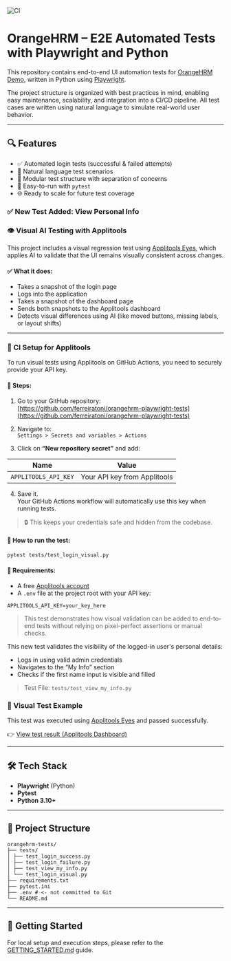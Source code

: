 ![CI](https://github.com/ferreiratoni/orangehrm-playwright-tests/actions/workflows/python-tests.yml/badge.svg)

# OrangeHRM – E2E Automated Tests with Playwright and Python

This repository contains end-to-end UI automation tests for [OrangeHRM Demo](https://opensource-demo.orangehrmlive.com/), written in Python using [Playwright](https://playwright.dev/python/).

The project structure is organized with best practices in mind, enabling easy maintenance, scalability, and integration into a CI/CD pipeline. All test cases are written using natural language to simulate real-world user behavior.

---

## 🔍 Features

- ✅ Automated login tests (successful & failed attempts)
- 🧠 Natural language test scenarios
- 📁 Modular test structure with separation of concerns
- 🧪 Easy-to-run with `pytest`
- 🌐 Ready to scale for future test coverage

### ✅ New Test Added: View Personal Info


### 👁️ Visual AI Testing with Applitools

This project includes a visual regression test using [Applitools Eyes](https://applitools.com/), which applies AI to validate that the UI remains visually consistent across changes.

#### ✅ What it does:

- Takes a snapshot of the login page
- Logs into the application
- Takes a snapshot of the dashboard page
- Sends both snapshots to the Applitools dashboard
- Detects visual differences using AI (like moved buttons, missing labels, or layout shifts)

---

### 🔐 CI Setup for Applitools

To run visual tests using Applitools on GitHub Actions, you need to securely provide your API key.

#### 📌 Steps:

1. Go to your GitHub repository:  
   [https://github.com/ferreiratoni/orangehrm-playwright-tests](https://github.com/ferreiratoni/orangehrm-playwright-tests)

2. Navigate to:  
   `Settings > Secrets and variables > Actions`

3. Click on **“New repository secret”** and add:

| Name                 | Value                       |
|----------------------|-----------------------------|
| `APPLITOOLS_API_KEY` | Your API key from Applitools |

4. Save it.  
   Your GitHub Actions workflow will automatically use this key when running tests.

> 🔒 This keeps your credentials safe and hidden from the codebase.


#### 🧪 How to run the test:

```bash
pytest tests/test_login_visual.py
```

#### 📌 Requirements:

- A free [Applitools account](https://applitools.com/)
- A `.env` file at the project root with your API key:

```
APPLITOOLS_API_KEY=your_key_here
```

> This test demonstrates how visual validation can be added to end-to-end tests without relying on pixel-perfect assertions or manual checks.





This new test validates the visibility of the logged-in user's personal details:

- Logs in using valid admin credentials
- Navigates to the “My Info” section
- Checks if the first name input is visible and filled

> Test File: `tests/test_view_my_info.py`


### 🔗 Visual Test Example

This test was executed using [Applitools Eyes](https://applitools.com/) and passed successfully.

👉 [View test result (Applitools Dashboard)](https://eyes.applitools.com/app/test-results/00000251650774888792?accountId=x3tirYl5wEu7WPVVe4kErA__&display=details&top=00000251650774888792%283%29)



---

## 🛠 Tech Stack

- **Playwright** (Python)
- **Pytest**
- **Python 3.10+**

---

## 📂 Project Structure

```
orangehrm-tests/
├── tests/
│ ├── test_login_success.py
│ ├── test_login_failure.py
│ ├── test_view_my_info.py
│ └── test_login_visual.py
├── requirements.txt
├── pytest.ini
├── .env # <- not committed to Git
└── README.md
```

---

## 🚀 Getting Started

For local setup and execution steps, please refer to the [GETTING_STARTED.md](GETTING_STARTED.md) guide.